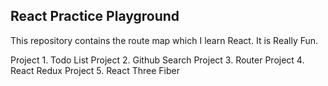 ## React Practice Playground

This repository contains the route map which I learn React.
It is Really Fun.

Project 1. Todo List
Project 2. Github Search
Project 3. Router
Project 4. React Redux
Project 5. React Three Fiber